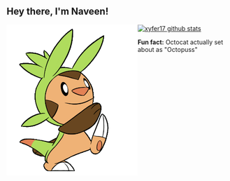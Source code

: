<h2>Hey there, I'm Naveen! </h2>

<img align="left" src='Assets\Chespin.gif' width="300">

[![xyfer17 github stats](https://github-readme-stats.vercel.app/api?username=xyfer17&show_icons=true)](https://github.com/xyfer17)

<b>Fun fact:</b> Octocat actually set about as "Octopuss"
